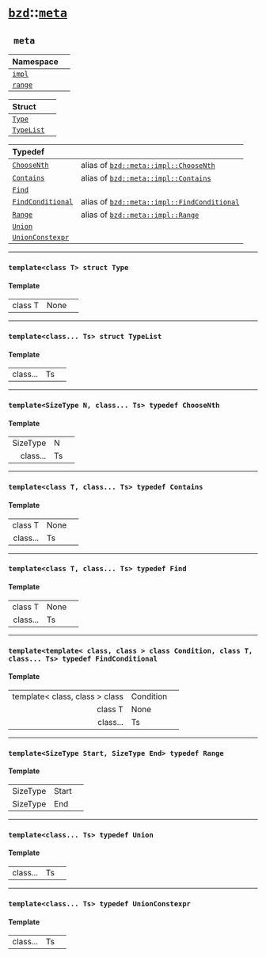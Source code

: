 # [`bzd`](../../index.md)::[`meta`](../index.md)

## ` meta`


|Namespace||
|:---|:---|
|[`impl`](impl/index.md)||
|[`range`](range/index.md)||

|Struct||
|:---|:---|
|[`Type`](type/index.md)||
|[`TypeList`](typelist/index.md)||

|Typedef||
|:---|:---|
|[`ChooseNth`](./index.md)|alias of [`bzd::meta::impl::ChooseNth`](impl/choosenth/index.md)|
|[`Contains`](./index.md)|alias of [`bzd::meta::impl::Contains`](impl/contains/index.md)|
|[`Find`](./index.md)||
|[`FindConditional`](./index.md)|alias of [`bzd::meta::impl::FindConditional`](impl/findconditional/index.md)|
|[`Range`](./index.md)|alias of [`bzd::meta::impl::Range`](impl/range/index.md)|
|[`Union`](./index.md)||
|[`UnionConstexpr`](./index.md)||
------
### `template<class T> struct Type`

#### Template
||||
|---:|:---|:---|
|class T|None||
------
### `template<class... Ts> struct TypeList`

#### Template
||||
|---:|:---|:---|
|class...|Ts||
------
### `template<SizeType N, class... Ts> typedef ChooseNth`

#### Template
||||
|---:|:---|:---|
|SizeType|N||
|class...|Ts||
------
### `template<class T, class... Ts> typedef Contains`

#### Template
||||
|---:|:---|:---|
|class T|None||
|class...|Ts||
------
### `template<class T, class... Ts> typedef Find`

#### Template
||||
|---:|:---|:---|
|class T|None||
|class...|Ts||
------
### `template<template< class, class > class Condition, class T, class... Ts> typedef FindConditional`

#### Template
||||
|---:|:---|:---|
|template< class, class > class|Condition||
|class T|None||
|class...|Ts||
------
### `template<SizeType Start, SizeType End> typedef Range`

#### Template
||||
|---:|:---|:---|
|SizeType|Start||
|SizeType|End||
------
### `template<class... Ts> typedef Union`

#### Template
||||
|---:|:---|:---|
|class...|Ts||
------
### `template<class... Ts> typedef UnionConstexpr`

#### Template
||||
|---:|:---|:---|
|class...|Ts||
